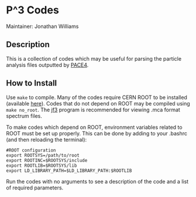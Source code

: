 # P^3 Codes

Maintainer: Jonathan Williams


## Description

This is a collection of codes which may be useful for parsing the particle analysis files outputted by [PACE4](http://lise.nscl.msu.edu/porting/pace4.html).

## How to Install

Use `make` to compile.  Many of the codes require CERN ROOT to be installed (available [here](https://root.cern.ch/)).  Codes that do not depend on ROOT may be compiled using `make no_root`.  The [jf3](https://github.com/e-j-w/jf3) program is recommended for viewing .mca format spectrum files.

To make codes which depend on ROOT, environment variables related to ROOT must be set up properly.  This can be done by adding to your .bashrc (and then reloading the terminal):

```
#ROOT configuration
export ROOTSYS=/path/to/root
export ROOTINC=$ROOTSYS/include
export ROOTLIB=$ROOTSYS/lib
export LD_LIBRARY_PATH=$LD_LIBRARY_PATH:$ROOTLIB
```

Run the codes with no arguments to see a description of the code and a list of required parameters.

